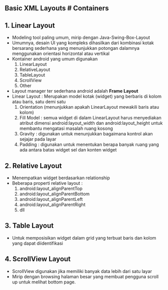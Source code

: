 <h2> Basic XML Layouts
# Containers

## 1. Linear Layout
- Modeling tool paling umum, mirip dengan Java-Swing-Box-Layout
- Umumnya, desain UI yang kompleks dihasilkan dari kombinasi kotak bersarang sederhana yang menunjukkan potongan dalamnya menggunakan orientasi horizontal atau vertikal
- Kontainer android yang umum digunakan
  1. LinearLayout
  2. RelativeLayout
  3. TableLayout
  4. ScrollView
  5. Other
- Layout manager ter sederhana android adalah **Frame Layout**
- Linear Layout : Merupakan model kotak (widget) yang berbaris di kolom atau baris, satu demi satu
  1. Orientation (menunjukkan apakah LinearLayout mewakili baris atau kolom)
  2. Fill Model : semua widget di dalam LinearLayout harus menyediakan atribut dimensi android:layout_width dan android:layout_height untuk membantu mengatasi masalah ruang kosong
  3. Gravity : digunakan untuk menunjukkan bagaimana kontrol akan sejajar pada layar
  4. Padding : digunakan untuk menentukan berapa banyak ruang yang ada antara batas widget sel dan konten widget
## 2. Relative Layout
- Menempatkan widget berdasarkan relationship
- Beberapa properti relative layout :
  1. android:layout_alignParentTop
  2. android:layout_alignParentBottom
  3. android:layout_alignParentLeft
  4. android:layout_alignParentRight
  5. dll

## 3. Table Layout
- Untuk memposisikan widget dalam grid yang terbuat baris dan kolom yang dapat diidentifikasi

## 4. ScrollView Layout
- ScrollView digunakan jika memiliki banyak data lebih dari satu layar
- Mirip dengan browsing halaman besar yang membuat pengguna scroll up untuk melihat bottom page.

